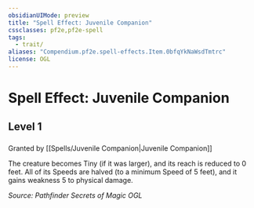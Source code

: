 ```yaml
---
obsidianUIMode: preview
title: "Spell Effect: Juvenile Companion"
cssclasses: pf2e,pf2e-spell
tags:
  - trait/
aliases: "Compendium.pf2e.spell-effects.Item.0bfqYkNaWsdTmtrc"
license: OGL
---
```

# Spell Effect: Juvenile Companion
## Level 1
### 






Granted by [[Spells/Juvenile Companion|Juvenile Companion]]

The creature becomes Tiny (if it was larger), and its reach is reduced to 0 feet. All of its Speeds are halved (to a minimum Speed of 5 feet), and it gains weakness 5 to physical damage.

*Source: Pathfinder Secrets of Magic*
*OGL*